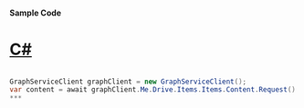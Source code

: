 #### Sample Code
# [C#](#tab/c-sharp)

```C#

GraphServiceClient graphClient = new GraphServiceClient();
var content = await graphClient.Me.Drive.Items.Items.Content.Request().GetAsync();
*** 

```